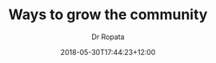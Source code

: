 ---
layout: guides
title: 'Ways to grow the community'
author: Dr Ropata
date: '2018-05-30T17:44:23+12:00'
weight: 5
guide_parent: 'strategy'
github_file: 'content/guides/strategy/article5.md'
summary: 'NavCoin is a decentralised network, and as such, it’s only as strong as the people who make up the community. Anything that can help grow our community is a valuable use of time. Think outside the box! Find ways to connect with members of other projects in a positive & constructive way, without trying to tear others down.'
---